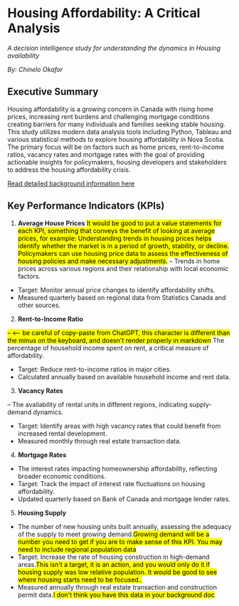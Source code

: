 # Housing Affordability: A Critical Analysis
*A decision intelligence study for understanding the dynamics in Housing availability*

*By: Chinelo Okafor*

## Executive Summary
Housing affordability is a growing concern in Canada with rising home prices, increasing rent burdens and challenging mortgage conditions creating barriers for many individuals and families seeking stable housing. This study utilizes modern data analysis tools including Python, Tableau and various statistical methods to explore housing affordability in Nova Scotia. The primary focus will be on factors such as home prices, rent-to-income ratios, vacancy rates and mortgage rates with the goal of providing actionable insights for policymakers, housing developers and stakeholders to address the housing affordability crisis.

[Read detailed background information here](https://github.com/chinelokafor/Term-Project/blob/main/Background.md)

## Key Performance Indicators (KPIs)

1. **Average House Prices** 
<mark>It would be good to put a value statements for each KPI, something that conveys the benefit of looking at average prices, for example:  Understanding trends in housing prices helps identify whether the market is in a period of growth, stability, or decline.  Policymakers can use housing price data to assess the effectiveness of housing policies and make necessary adjustments.</mark>
  – Trends in home prices across various regions and their relationship with local economic factors.
  -	Target: Monitor annual price changes to identify affordability shifts.
  -	Measured quarterly based on regional data from Statistics Canada and other sources.
  
2. **Rent-to-Income Ratio**

<mark>–    <-- be careful of copy-paste from ChatGPT, this character is different than the minus on the keyboard, and doesn't render properly in markdown</mark> The percentage of household income spent on rent, a critical measure of affordability.
- Target: Reduce rent-to-income ratios in major cities.
-	Calculated annually based on available household income and rent data.
  
3. **Vacancy Rates**

– The availability of rental units in different regions, indicating supply-demand dynamics.
- Target: Identify areas with high vacancy rates that could benefit from increased rental development.
- Measured monthly through real estate transaction data.

4. **Mortgage Rates**

- The interest rates impacting homeownership affordability, reflecting broader economic conditions.
- Target: Track the impact of interest rate fluctuations on housing affordability.
- Updated quarterly based on Bank of Canada and mortgage lender rates.

5. **Housing Supply**
   
-  The number of new housing units built annually, assessing the adequacy of the supply to meet growing demand.<mark>Growing demand will be a number you need to get if you are to make sense of this KPI.  You may need to include regional population data</mark>
- Target: Increase the rate of housing construction in high-demand areas.<mark>This isn't a target, it is an action, and you would only do it if housing supply was low relative population.  It would be good to see where housing starts need to be focused..</mark>
- Measured annually through real estate transaction and construction permit data.<mark>I don't think you have this data in your background doc</mark>
